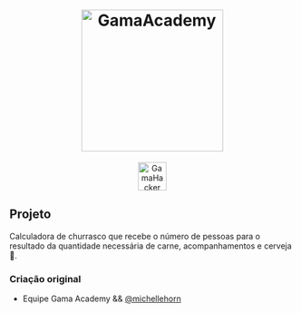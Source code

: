 <h1 align="center">
    <img alt="GamaAcademy" title="#GamaAcademy" src="./logo.png" width="250px" />
</h1>

<p align="center">
    <img alt="GamaHacker" title="#GamaHacker" src="./hacker.svg" width="50px" />
</p>

## Projeto

Calculadora de churrasco que recebe o número de pessoas para o resultado da quantidade necessária de carne, acompanhamentos e cerveja 🍺.

### Criação original

- Equipe Gama Academy && [@michellehorn](https://github.com/michellehorn)
